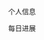 <html>
	<head>
		<meta charset="utf-8" />
		<title>董亚辉的个人主页</title>
	</head>
	<body>
		<p>个人信息</p>
		<p>每日进展</p>
	</body>
</html>
